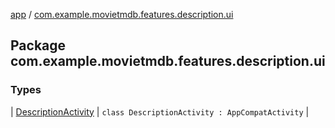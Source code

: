 [app](../index.md) / [com.example.movietmdb.features.description.ui](./index.md)

## Package com.example.movietmdb.features.description.ui

### Types

| [DescriptionActivity](-description-activity/index.md) | `class DescriptionActivity : AppCompatActivity` |

